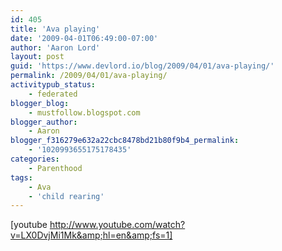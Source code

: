 ```yaml
---
id: 405
title: 'Ava playing'
date: '2009-04-01T06:49:00-07:00'
author: 'Aaron Lord'
layout: post
guid: 'https://www.devlord.io/blog/2009/04/01/ava-playing/'
permalink: /2009/04/01/ava-playing/
activitypub_status:
    - federated
blogger_blog:
    - mustfollow.blogspot.com
blogger_author:
    - Aaron
blogger_f316279e632a22cbc8478bd21b80f9b4_permalink:
    - '1020993655175178435'
categories:
    - Parenthood
tags:
    - Ava
    - 'child rearing'
---
```


[youtube http://www.youtube.com/watch?v=LX0DvjMi1Mk&amp;hl=en&amp;fs=1]
<div class="blogger-post-footer"><img alt="" width="1" height="1" /></div>
